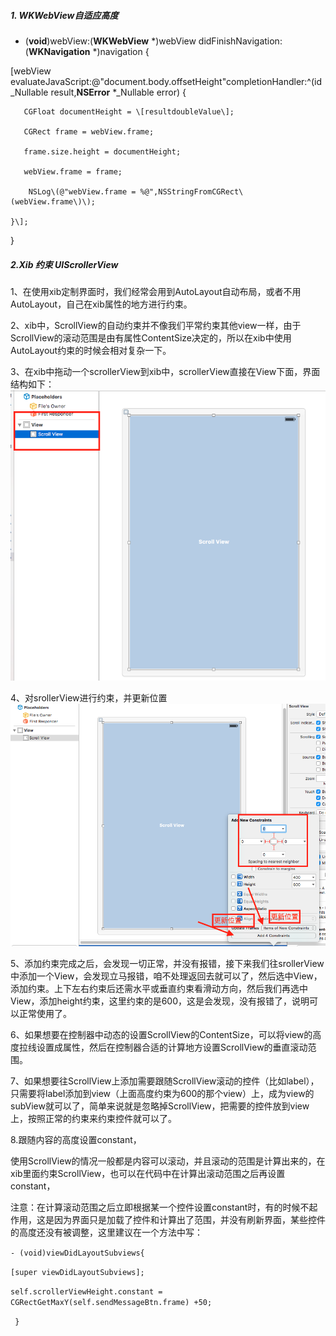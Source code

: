 ##### 1. WKWebView自适应高度

* \(**void**\)webView:\(**WKWebView** \*\)webView didFinishNavigation:\(**WKNavigation** \*\)navigation  {  

\[webView evaluateJavaScript:@"document.body.offsetHeight"completionHandler:^\(id\_Nullable result,**NSError** \*\_Nullable error\) {

```
   CGFloat documentHeight = \[resultdoubleValue\];

   CGRect frame = webView.frame;

   frame.size.height = documentHeight;

   webView.frame = frame;

    NSLog\(@"webView.frame = %@",NSStringFromCGRect\(webView.frame\)\);

}\];
```

}

##### 2.Xib 约束 UIScrollerView

1、在使用xib定制界面时，我们经常会用到AutoLayout自动布局，或者不用AutoLayout，自己在xib属性的地方进行约束。

2、xib中，ScrollView的自动约束并不像我们平常约束其他view一样，由于ScrollView的滚动范围是由有属性ContentSize决定的，所以在xib中使用AutoLayout约束的时候会相对复杂一下。

3、在xib中拖动一个scrollerView到xib中，scrollerView直接在View下面，界面结构如下：![](/assets/20160425170513070.png)



4、对srollerView进行约束，并更新位置![](/assets/20160425170830284.png)

5、添加约束完成之后，会发现一切正常，并没有报错，接下来我们往srollerView中添加一个View，会发现立马报错，咱不处理返回去就可以了，然后选中View，添加约束。上下左右约束后还需水平或垂直约束看滑动方向，然后我们再选中View，添加height约束，这里约束的是600，这是会发现，没有报错了，说明可以正常使用了。

6、如果想要在控制器中动态的设置ScrollView的ContentSize，可以将view的高度拉线设置成属性，然后在控制器合适的计算地方设置ScrollView的垂直滚动范围。

7、如果想要往ScrollView上添加需要跟随ScrollView滚动的控件（比如label），只需要将label添加到view（上面高度约束为600的那个view）上，成为view的subView就可以了，简单来说就是忽略掉ScrollView，把需要的控件放到view上，按照正常的约束来约束控件就可以了。

8.跟随内容的高度设置constant，

使用ScrollView的情况一般都是内容可以滚动，并且滚动的范围是计算出来的，在xib里面约束ScrollView，也可以在代码中在计算出滚动范围之后再设置constant，

注意：在计算滚动范围之后立即根据某一个控件设置constant时，有的时候不起作用，这是因为界面只是加载了控件和计算出了范围，并没有刷新界面，某些控件的高度还没有被调整，这里建议在一个方法中写：

`- (void)viewDidLayoutSubviews{ `

`[super viewDidLayoutSubviews];`

`self.scrollerViewHeight.constant = CGRectGetMaxY(self.sendMessageBtn.frame) +50;`

` }`


